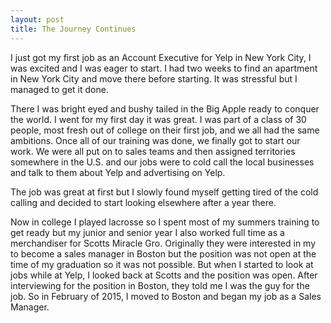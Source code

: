 ```yaml
---
layout: post
title: The Journey Continues
---
```


I just got my first job as an Account Executive for Yelp in New York City, I was excited and I was eager to start. I had two weeks to find an apartment in New York City and move there before starting. It was stressful but I managed to get it done.

There I was bright eyed and bushy tailed in the Big Apple ready to conquer the world. I went for my first day it was great. I was part of a class of 30 people, most fresh out of college on their first job, and we all had the same ambitions. Once all of our training was done, we finally got to start our work. We were all put on to sales teams and then assigned territories somewhere in the U.S. and our jobs were to cold call the local businesses and talk to them about Yelp and advertising on Yelp.

The job was great at first but I slowly found myself getting tired of the cold calling and decided to start looking elsewhere after a year there.

Now in college I played lacrosse so I spent most of my summers training to get ready but my junior and senior year I also worked full time as a merchandiser for Scotts Miracle Gro. Originally they were interested in my to become a sales manager in Boston but the position was not open at the time of my graduation so it was not possible. But when I started to look at jobs while at Yelp, I looked back at Scotts and the position was open. After interviewing for the position in Boston, they told me I was the guy for the job. So in February of 2015, I moved to Boston and began my job as a Sales Manager.

